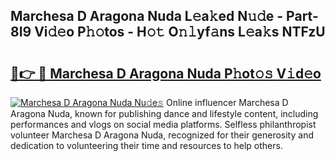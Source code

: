 ## Marchesa D Aragona Nuda L𝚎a𝚔ed N𝚞𝚍e - Part-8I9 Vi𝚍𝚎o P𝚑𝚘tos - H𝚘𝚝 O𝚗𝚕yf𝚊ns L𝚎a𝚔s NTFzU

# <h2><a href="http://kfb6d07.oniu.top/?m=Marchesa+D+Aragona+Nuda">🔗👉 🔴 Marchesa D Aragona Nuda P𝚑ot𝚘𝚜 V𝚒d𝚎o</a></h2>

[![Marchesa D Aragona Nuda Nu𝚍e𝚜](https://i.imgur.com/0qMVB7G.gif)](http://kfb6d07.oniu.top/?m=Marchesa+D+Aragona+Nuda)
Online influencer Marchesa D Aragona Nuda, known for publishing dance and lifestyle content, including performances and vlogs on social media platforms. Selfless philanthropist volunteer Marchesa D Aragona Nuda, recognized for their generosity and dedication to volunteering their time and resources to help others.  
